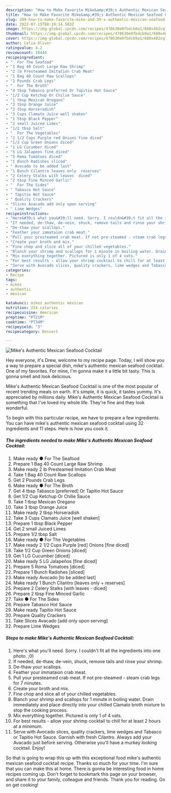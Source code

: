 ```yaml
---
description: "How to Make Favorite Mike&amp;#39;s Authentic Mexican Seafood Cocktail"
title: "How to Make Favorite Mike&amp;#39;s Authentic Mexican Seafood Cocktail"
slug: 209-how-to-make-favorite-mike-and-39-s-authentic-mexican-seafood-cocktail
date: 2022-07-15T08:19:14.503Z
image: https://img-global.cpcdn.com/recipes/478630e0fbdcb9a1/680x482cq70/mikes-authentic-mexican-seafood-cocktail-recipe-main-photo.jpg
thumbnail: https://img-global.cpcdn.com/recipes/478630e0fbdcb9a1/680x482cq70/mikes-authentic-mexican-seafood-cocktail-recipe-main-photo.jpg
cover: https://img-global.cpcdn.com/recipes/478630e0fbdcb9a1/680x482cq70/mikes-authentic-mexican-seafood-cocktail-recipe-main-photo.jpg
author: Celia Oliver
ratingvalue: 4.2
reviewcount: 10444
recipeingredient:
- "  For The Seafood"
- "1 Bag 40 Count Large Raw Shrimp"
- "2 lb Presteamed Imitation Crab Meat"
- "1 Bag 40 Count Raw Scallops"
- "2 Pounds Crab Legs"
- "  For The Broth"
- "4 tbsp Tabasco preferred Or Tapitio Hot Sauce"
- "1/2 Cup Ketchup Or Chilie Sauce"
- "1 tbsp Mexican Oregano"
- "3 tbsp Orange Juice"
- "2 tbsp Horseradish"
- "3 Cups Clamato Juice well shaken"
- "1 tbsp Black Pepper"
- "2 small Juiced Limes"
- "1/2 tbsp Salt"
- "  For The Vegetables"
- "2 1/2 Cups Purple red Onions fine diced"
- "1/2 Cup Green Onions diced"
- "1 LG Cucumber diced"
- "5 LG Jalapeos fine diced"
- "5 Roma Tomatoes diced"
- "1 Bunch Radishes sliced"
- " Avocado to be added last"
- "1 Bunch Cilantro leaves only  reserves"
- "2 Celery Stalks with leaves  diced"
- "2 tbsp Fine Minced Garlic"
- "  For The Sides"
- " Tabasco Hot Sauce"
- " Tapitio Hot Sauce"
- " Quality Crackers"
- "Slices Avacado add only upon serving"
- " Lime Wedges"
recipeinstructions:
- "Here&#39;s what you&#39;ll need. Sorry. I couldn&#39;t fit all the ingredients into one photo. ;0)"
- "If needed, de-thaw, de-vein, shuck, remove tails and rinse your shrimp."
- "De-thaw your scallops."
- "Feather your immataion crab meat."
- "Pull your presteamed crab meat. If not pre-steamed - steam crab legs for 7 minutes."
- "Create your broth and mix."
- "Fine chop and slice all of your chilled vegetables."
- "Blanch your shrimp and scallops for 1 minute in boiling water. Drain immediately and place directly into your chilled Clamato broth mixture to stop the cooking process."
- "Mix everything together. Pictured is only 1 of 4 vats."
- "For best results - allow your shrimp cocktail to chill for at least 2 hours at a minimum."
- "Serve with Avocado slices, quality crackers, lime wedges and Tabasco or Tapitio Hot Sauce. Garnish with fresh Cilantro. Always add your Avacado just before serving. Otherwise you&#39;ll have a murkey looking cocktail. Enjoy!"
categories:
- Recipe
tags:
- mikes
- authentic
- mexican

katakunci: mikes authentic mexican 
nutrition: 254 calories
recipecuisine: American
preptime: "PT21M"
cooktime: "PT34M"
recipeyield: "3"
recipecategory: Dessert

---
```



![Mike&#39;s Authentic Mexican Seafood Cocktail](https://img-global.cpcdn.com/recipes/478630e0fbdcb9a1/680x482cq70/mikes-authentic-mexican-seafood-cocktail-recipe-main-photo.jpg)

Hey everyone, it's Drew, welcome to my recipe page. Today, I will show you a way to prepare a special dish, mike&#39;s authentic mexican seafood cocktail. One of my favorites. For mine, I'm gonna make it a little bit tasty. This is gonna smell and look delicious.



Mike&#39;s Authentic Mexican Seafood Cocktail is one of the most popular of recent trending meals on earth. It's simple, it is quick, it tastes yummy. It's appreciated by millions daily. Mike&#39;s Authentic Mexican Seafood Cocktail is something that I've loved my whole life. They're fine and they look wonderful.


To begin with this particular recipe, we have to prepare a few ingredients. You can have mike&#39;s authentic mexican seafood cocktail using 32 ingredients and 11 steps. Here is how you cook it.

<!--inarticleads1-->

##### The ingredients needed to make Mike&#39;s Authentic Mexican Seafood Cocktail:

1. Make ready  ● For The Seafood
1. Prepare 1 Bag 40 Count Large Raw Shrimp
1. Make ready 2 lb Presteamed Imitation Crab Meat
1. Take 1 Bag 40 Count Raw Scallops
1. Get 2 Pounds Crab Legs
1. Make ready  ● For The Broth
1. Get 4 tbsp Tabasco [preferred] Or Tapitio Hot Sauce
1. Get 1/2 Cup Ketchup Or Chilie Sauce
1. Take 1 tbsp Mexican Oregano
1. Take 3 tbsp Orange Juice
1. Make ready 2 tbsp Horseradish
1. Take 3 Cups Clamato Juice [well shaken]
1. Prepare 1 tbsp Black Pepper
1. Get 2 small Juiced Limes
1. Prepare 1/2 tbsp Salt
1. Make ready  ● For The Vegetables
1. Make ready 2 1/2 Cups Purple [red] Onions [fine diced]
1. Take 1/2 Cup Green Onions [diced]
1. Get 1 LG Cucumber [diced]
1. Make ready 5 LG Jalapeños [fine diced]
1. Prepare 5 Roma Tomatoes [diced]
1. Prepare 1 Bunch Radishes [sliced]
1. Make ready  Avocado [to be added last]
1. Make ready 1 Bunch Cilantro [leaves only + reserves]
1. Prepare 2 Celery Stalks [with leaves - diced]
1. Prepare 2 tbsp Fine Minced Garlic
1. Take  ● For The Sides
1. Prepare  Tabasco Hot Sauce
1. Make ready  Tapitio Hot Sauce
1. Prepare  Quality Crackers
1. Take Slices Avacado [add only upon serving]
1. Prepare  Lime Wedges




<!--inarticleads2-->

##### Steps to make Mike&#39;s Authentic Mexican Seafood Cocktail:

1. Here&#39;s what you&#39;ll need. Sorry. I couldn&#39;t fit all the ingredients into one photo. ;0)
1. If needed, de-thaw, de-vein, shuck, remove tails and rinse your shrimp.
1. De-thaw your scallops.
1. Feather your immataion crab meat.
1. Pull your presteamed crab meat. If not pre-steamed - steam crab legs for 7 minutes.
1. Create your broth and mix.
1. Fine chop and slice all of your chilled vegetables.
1. Blanch your shrimp and scallops for 1 minute in boiling water. Drain immediately and place directly into your chilled Clamato broth mixture to stop the cooking process.
1. Mix everything together. Pictured is only 1 of 4 vats.
1. For best results - allow your shrimp cocktail to chill for at least 2 hours at a minimum.
1. Serve with Avocado slices, quality crackers, lime wedges and Tabasco or Tapitio Hot Sauce. Garnish with fresh Cilantro. Always add your Avacado just before serving. Otherwise you&#39;ll have a murkey looking cocktail. Enjoy!




So that is going to wrap this up with this exceptional food mike&#39;s authentic mexican seafood cocktail recipe. Thanks so much for your time. I'm sure that you can make this at home. There is gonna be interesting food in home recipes coming up. Don't forget to bookmark this page on your browser, and share it to your family, colleague and friends. Thank you for reading. Go on get cooking!

